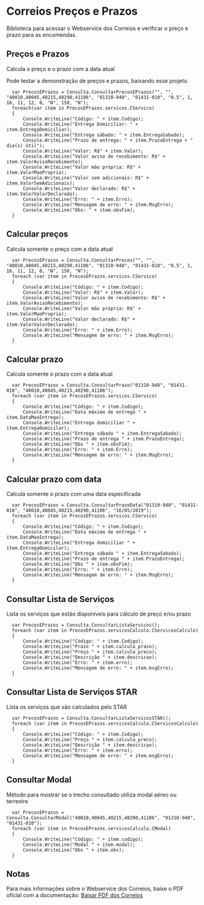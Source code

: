 # Correios Preços e Prazos

Biblioteca para acessar o Webservice dos Correios e verificar o preço e prazo para as encomendas.

## Preços e Prazos
Calcula o preço e o prazo com a data atual 

Pode testar a demonstração de preços e prazos, baixando esse projeto.
```
  var PrecosEPrazos = Consulta.ConsultarPrecosEPrazos("", "", "40010,40045,40215,40290,41106", "01310-940", "01431-010", "0.5", 1, 16, 11, 12, 0, "N", 150, "N");
  foreach(var item in PrecosEPrazos.servicos.CServico)
  {
      Console.WriteLine("Código: " + item.Codigo);
      Console.WriteLine("Entrega Domiciliar: " + item.EntregaDomiciliar);
      Console.WriteLine("Entrega sábado: " + item.EntregaSabado);
      Console.WriteLine("Prazo de entrega: " + item.PrazoEntrega + " dia(s) útil");
      Console.WriteLine("Valor: R$" + item.Valor);
      Console.WriteLine("Valor aviso de recebimento: R$" + item.ValorAvisoRecebimento);
      Console.WriteLine("Valor mão própria: R$" + item.ValorMaoPropria);
      Console.WriteLine("Valor sem adicionais: R$" + item.ValorSemAdicionais);
      Console.WriteLine("Valor declarado: R$" + item.ValorValorDeclarado);
      Console.WriteLine("Erro: " + item.Erro);
      Console.WriteLine("Mensagem de erro: " + item.MsgErro);
      Console.WriteLine("Obs: " + item.obsFim);
  }
```
## Calcular preços
Calcula somente o preço com a data atual 

```
  var PrecosEPrazos = Consulta.ConsultarPrecos("", "", "40010,40045,40215,40290,41106", "01310-940", "01431-010", "0.5", 1, 16, 11, 12, 0, "N", 150, "N");
  foreach (var item in PrecosEPrazos.servicos.CServico)
  {
      Console.WriteLine("Código: " + item.Codigo);
      Console.WriteLine("Valor: R$" + item.Valor);
      Console.WriteLine("Valor aviso de recebimento: R$" + item.ValorAvisoRecebimento);
      Console.WriteLine("Valor mão própria: R$" + item.ValorMaoPropria);
      Console.WriteLine("Valor declarado: R$" + item.ValorValorDeclarado);
      Console.WriteLine("Erro: " + item.Erro);
      Console.WriteLine("Mensagem de erro: " + item.MsgErro);
  }
```

## Calcular prazo
Calcula somente o prazo com a data atual

```
  var PrecosEPrazos = Consulta.ConsultarPrazo("01310-940", "01431-010", "40010,40045,40215,40290,41106");
  foreach (var item in PrecosEPrazos.servicos.CServico)
  {
      Console.WriteLine("Código: " + item.Codigo);
      Console.WriteLine("Data máxima de entrega " + item.DataMaxEntrega);
      Console.WriteLine("Entrega domiciliar " + item.EntregaDomicilar);
      Console.WriteLine("Entrega sábado " + item.EntregaSabado);
      Console.WriteLine("Prazo de entrega " + item.PrazoEntrega);
      Console.WriteLine("Obs " + item.obsFim);
      Console.WriteLine("Erro: " + item.Erro);
      Console.WriteLine("Mensagem de erro: " + item.MsgErro);
  }
```

## Calcular prazo com data
Calcula somente o prazo com uma data especificada 

```
  var PrecosEPrazos = Consulta.ConsultarPrazoData("01310-940", "01431-010", "40010,40045,40215,40290,41106", "16/05/2019");
  foreach (var item in PrecosEPrazos.servicos.CServico)
  {
      Console.WriteLine("Código: " + item.Codigo);
      Console.WriteLine("Data máxima de entrega " + item.DataMaxEntrega);
      Console.WriteLine("Entrega domiciliar " + item.EntregaDomicilar);
      Console.WriteLine("Entrega sábado " + item.EntregaSabado);
      Console.WriteLine("Prazo de entrega " + item.PrazoEntrega);
      Console.WriteLine("Obs " + item.obsFim);
      Console.WriteLine("Erro: " + item.Erro);
      Console.WriteLine("Mensagem de erro: " + item.MsgErro);
  }
```

## Consultar Lista de Serviços
Lista os serviços que estão disponíveis para cálculo de preço e/ou prazo 

```
  var PrecosEPrazos = Consulta.ConsultarListaServicos();
  foreach (var item in PrecosEPrazos.servicosCalculo.CServicosCalculo)
  {
      Console.WriteLine("Código: " + item.Codigo);
      Console.WriteLine("Prazo " + item.calcula_prazo);
      Console.WriteLine("Preço " + item.calcula_preco);
      Console.WriteLine("Descrição " + item.descricao);
      Console.WriteLine("Erro: " + item.erro);
      Console.WriteLine("Mensagem de erro: " + item.msgErro);
  }
```

## Consultar Lista de Serviços STAR
Lista os serviços que são calculados pelo STAR 

```
  var PrecosEPrazos = Consulta.ConsultarListaServicosSTAR();
  foreach (var item in PrecosEPrazos.servicosCalculo.CServicosCalculo)
  {
      Console.WriteLine("Código: " + item.Codigo);
      Console.WriteLine("Preço " + item.calcula_preco);
      Console.WriteLine("Descrição " + item.descricao);
      Console.WriteLine("Erro: " + item.erro);
      Console.WriteLine("Mensagem de erro: " + item.msgErro);
  }
```

## Consultar Modal
Método para mostrar se o trecho consultado utiliza modal aéreo ou terrestre 

```
  var PrecosEPrazos = Consulta.ConsultarModal("40010,40045,40215,40290,41106", "01310-940", "01431-010");
  foreach (var item in PrecosEPrazos.servicosCalculo.CModal)
  {
      Console.WriteLine("Código: " + item.codigo);
      Console.WriteLine("Modal " + item.modal);
      Console.WriteLine("Obs " + item.obs);
  }
```

## Notas

Para mais informações sobre o Webservice dos Correios, baixe o PDF oficial com a documentação: [Baixar PDF dos Correios](https://correios.com.br/solucoes-empresariais/comercio-eletronico/palestras-correios-1/pdf/ManualdeImplementacaodoCalculoRemotodePrecosePrazos.pdf/at_download/file)
